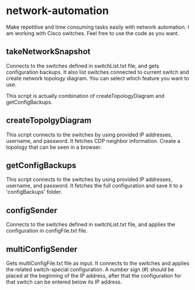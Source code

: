 # network-automation
Make repetitive and time consuming tasks easily with network automation. I am working with Cisco switches. Feel free to use the code as you want.

## takeNetworkSnapshot

Connects to the switches defined in switchList.txt file, and gets configuration backups. It also list switches connected to current switch and create network topology diagram. You can select which feature you want to use.

This script is actually combination of createTopologyDiagram and getConfigBackups.

## createTopolgyDiagram
This script connects to the switches by using provided IP addresses, username, and password. It fetches CDP neighbor information. Create a topology that can be seen in a browser.

## getConfigBackups
This script connects to the switches by using provided IP addresses, username, and password. It fetches the full configuration and save it to a 'configBackups' folder.

## configSender

Connects to the switches defined in switchList.txt file, and applies the configuration in configFile.txt file.

## multiConfigSender

Gets multiConfigFile.txt file as input. It connects to the switches and applies the related switch-special configuration. A number sign (#) should be placed at the beginning of the IP address, after that the configuration for that switch can be entered below its IP address.

